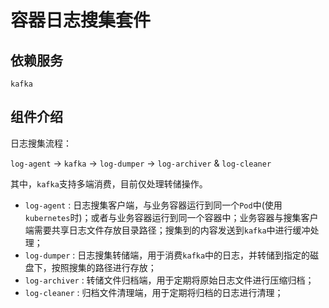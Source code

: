 # 容器日志搜集套件

## 依赖服务
`kafka`

## 组件介绍

日志搜集流程：

`log-agent` -> `kafka` -> `log-dumper` -> `log-archiver` & `log-cleaner`

其中，`kafka`支持多端消费，目前仅处理转储操作。


- `log-agent` : 日志搜集客户端，与业务容器运行到同一个`Pod`中(使用`kubernetes`时)；或者与业务容器运行到同一个容器中；业务容器与搜集客户端需要共享日志文件存放目录路径；搜集到的内容发送到`kafka`中进行缓冲处理；
- `log-dumper` : 日志搜集转储端，用于消费`kafka`中的日志，并转储到指定的磁盘下，按照搜集的路径进行存放；
- `log-archiver` : 转储文件归档端，用于定期将原始日志文件进行压缩归档；
- `log-cleaner` : 归档文件清理端，用于定期将归档的日志进行清理；